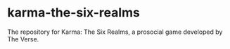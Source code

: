 # karma-the-six-realms
The repository for Karma: The Six Realms, a prosocial game developed by The Verse.
